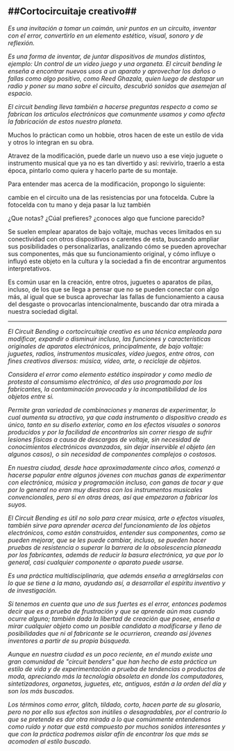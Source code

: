 ##Cortocircuitaje creativo##
----


*Es una invitación a tomar un caimán, unir puntos en un circuito, inventar con el error, convertirlo en un elemento estético, visual, sonoro y de reflexión.*



*Es una forma de inventar, de juntar dispositivos de mundos distintos, ejemplo: Un control de un video juego y una organeta. El circuit bending le enseña a encontrar nuevos usos a un aparato y aprovechar los daños o fallas como algo positivo, como Reed Ghazala, quien luego de destapar un radio y poner su mano sobre el circuito, descubrió sonidos que asemejan al espacio.*

*El circuit bending lleva también a hacerse preguntas respecto a como se fabrican los articulos electrónicos que comunmente usamos y como afecta la fabricación de estos nuestro planeta.* 



Muchos lo práctican como un hobbie, otros hacen de este un estilo de vida y otros lo integran en su obra.

Atravez de la modificación, puede darle un nuevo uso a ese viejo juguete o instrumento musical que ya no es tan divertido y así: revivirlo, traerlo a esta época, pintarlo como quiera y hacerlo parte de su montaje.


Para entender mas acerca de la modificación, propongo lo siguiente:


cambie en el circuito una de las resistencias por una fotocelda.
Cubre la fotocelda con tu mano y deja pasar la luz también

¿Que notas?
¿Cúal prefieres?
¿conoces algo que funcione parecido?

















Se suelen emplear aparatos de bajo voltaje, muchas veces limitados en su conectividad con otros dispositivos o carentes de esta, buscando ampliar sus posibilidades o personalizarlas, analizando cómo se pueden aprovechar sus componentes, más que su  funcionamiento  original, y cómo influye o influyó  este objeto en la cultura y la sociedad a fin de encontrar argumentos interpretativos.

Es común usar en la creación, entre otros, juguetes o aparatos de pilas, incluso, de los que se llega a pensar que no se pueden conectar con algo más, al igual que se busca aprovechar las fallas de funcionamiento a causa del desgaste o provocarlas intencionalmente, buscando dar otra mirada a nuestra sociedad digital.







  








----

*El Circuit Bending o cortocircuitaje creativo es una técnica empleada para modificar, expandir o disminuir incluso, las funciones y características originales de aparatos electrónicos, principalmente, de bajo voltaje: juguetes, radios, instrumentos musicales, vídeo juegos, entre otros, con fines creativos diversos: música, vídeo, arte, o reciclaje de objetos.*

*Considera el error como elemento estético inspirador y como medio de protesta al consumismo electrónico, al des uso programado por los fabricantes, la contaminación provocada y la incompatibilidad de los objetos entre si.*

*Permite gran variedad de combinaciones y maneras de experimentar, lo cual aumenta su atractivo, ya que cada instrumento o dispositivo creado es único, tanto en su diseño exterior, como en los efectos visuales o sonoros producidos y por la facilidad de encontrarlos sin correr riesgo de sufrir lesiones físicas a causa de descargas de voltaje, sin necesidad de conocimientos electrónicos avanzados, sin dejar inservible el objeto (en algunos casos), o sin necesidad de componentes complejos o costosos.*

*En nuestra ciudad, desde hace aproximadamente cinco años, comenzó a hacerse popular entre algunos jóvenes con muchas ganas de experimentar con electrónica, música y programación incluso, con ganas de tocar y que por lo general no eran muy diestros con los instrumentos musicales convencionales, pero si en otras áreas, así que empezaron a fabricar los suyos.* 

*El Circuit Bending es útil no solo para crear música, arte o efectos visuales, también sirve para aprender acerca del funcionamiento de los objetos electrónicos, como están construidos, entender sus componentes, como se pueden mejorar, que se les puede cambiar, incluso, se pueden hacer pruebas de resistencia o superar la barrera de la obsolescencia planeada por los fabricantes, además de reducir la basura electrónica, ya que por lo general, casi cualquier componente o aparato puede usarse.*

*Es una práctica multidisciplinaria, que además enseña a arreglárselas con lo que se tiene a la mano, ayudando así, a desarrollar el espíritu inventivo y de investigación.* 

*Si tenemos en cuenta que uno de sus fuertes es el error, entonces podemos decir que es a prueba de frustración y que se aprende aún mas cuando ocurre alguno; también dada la libertad de creación que posee, enseña a mirar cualquier objeto como un  posible candidato a modificarse y lleno de posibilidades que ni al fabricante se le ocurrieron, creando así jóvenes inventores a partir de su propia búsqueda.*

*Aunque en nuestra ciudad es un poco reciente, en el mundo existe una gran comunidad de "circuit benders"  que han hecho de esta práctica un estilo de vida y de experimentación a prueba de tendencias o productos de moda,   apreciando más la tecnología obsoleta en donde los computadores, sintetizadores, organetas, juguetes, etc, antiguos, están a la orden del día y son los más buscados.* 

*Los términos como error, glitch, tildado, corto, hacen parte de su glosario, pero no por ello sus efectos son inútiles o desagradables, por el contrario lo que se pretende es dar otra mirada a lo que comúnmente entendemos como ruido y notar que está compuesto por muchos sonidos interesantes y que con la práctica podremos aislar afín de encontrar los que más se acomoden al estilo buscado.* 













 


